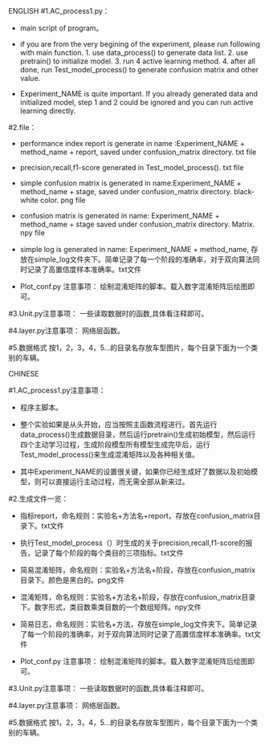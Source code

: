 ENGLISH
#1.AC_process1.py：
* main script of program。
* if you are from the very begining of the experiment, please run following with main function. 1. use data_process() to generate data list. 2. use pretrain() to initialize model. 3. run 4 active learning method. 4. after all done, run Test_model_process() to generate confusion matrix and other value.

* Experiment_NAME is quite important. If you already generated data and initialized model, step 1 and 2 could be ignored and you can run active learning directly.


#2.file：
* performance index report is generate in name :Experiment_NAME + method_name + report, saved under confusion_matrix directory. txt file

* precision,recall,f1-score generated in Test_model_process(). txt file

* simple confusion matrix is generated in name:Experiment_NAME + method_name + stage, saved under confusion_matrix directory. black-white color. png file


* confusion matrix is generated in name: Experiment_NAME + method_name + stage saved under confusion_matrix directory. Matrix. npy file


* simple log is generated in name: Experiment_NAME + method_name, 存放在simple_log文件夹下。简单记录了每一个阶段的准确率，对于双向算法同时记录了高置信度样本准确率。txt文件


* Plot_conf.py 注意事项：
绘制混淆矩阵的脚本。载入数字混淆矩阵后绘图即可。

#3.Unit.py注意事项：
一些读取数据时的函数,具体看注释即可。

#4.layer.py注意事项：
网络层函数。

#5.数据格式
按1，2，3，4，5...的目录名存放车型图片，每个目录下面为一个类别的车辆。





CHINESE

#1.AC_process1.py注意事项：
* 程序主脚本。
* 整个实验如果是从头开始，应当按照主函数流程进行。首先运行data\_process()生成数据目录，然后运行pretrain()生成初始模型，然后运行四个主动学习过程，生成阶段模型所有模型生成完毕后，运行Test_model_process()来生成混淆矩阵以及各种相关值。

* 其中Experiment_NAME的设置很关键，如果你已经生成好了数据以及初始模型，则可以直接运行主动过程，而无需全部从新来过。


#2.生成文件一览：
* 指标report，命名规则：实验名+方法名+report，存放在confusion_matrix目录下。txt文件

* 执行Test_model_process（）时生成的关于precision,recall,f1-score的报告，记录了每个阶段的每个类目的三项指标。txt文件

* 简易混淆矩阵，命名规则：实验名+方法名+阶段，存放在confusion_matrix目录下。颜色是黑白的。png文件


* 混淆矩阵，命名规则：实验名+方法名+阶段，存放在confusion_matrix目录下。数字形式，类目数乘类目数的一个数组矩阵。npy文件


* 简易日志，命名规则：实验名+方法，存放在simple_log文件夹下。简单记录了每一个阶段的准确率，对于双向算法同时记录了高置信度样本准确率。txt文件


* Plot_conf.py 注意事项：
绘制混淆矩阵的脚本。载入数字混淆矩阵后绘图即可。

#3.Unit.py注意事项：
一些读取数据时的函数,具体看注释即可。

#4.layer.py注意事项：
网络层函数。

#5.数据格式
按1，2，3，4，5...的目录名存放车型图片，每个目录下面为一个类别的车辆。
